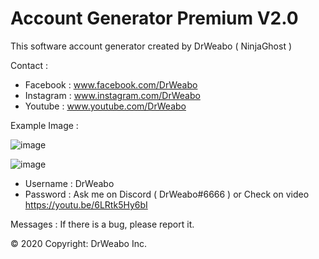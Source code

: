 # Account Generator Premium V2.0
This software account generator created by DrWeabo ( NinjaGhost ) 

Contact :

- Facebook : www.facebook.com/DrWeabo
- Instagram : www.instagram.com/DrWeabo
- Youtube : www.youtube.com/DrWeabo

Example Image : 

![image](https://i.imgur.com/ki1SaHf.png)

![image](https://cdn.discordapp.com/attachments/530205261126828033/657106380087361537/SPOILER_unknown.png)

- Username : DrWeabo
- Password : Ask me on Discord ( DrWeabo#6666 ) or Check on video https://youtu.be/6LRtk5Hy6bI

Messages :
If there is a bug, please report it.

© 2020 Copyright: DrWeabo Inc.
